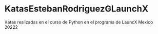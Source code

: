 # KatasEstebanRodriguezGLaunchX
Katas realizadas en el curso de Python en el programa de LauncX Mexico 20222
